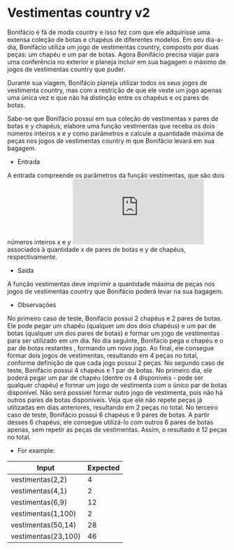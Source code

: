 # Vestimentas country v2
Bonifácio é fã de moda country e isso fez com que ele adquirisse uma extensa coleção de botas e chapéus de diferentes modelos. Em seu dia-a-dia, Bonifácio utiliza um jogo de vestimentas country, composto por duas peças: um chapéu e um par de botas. Agora Bonifácio precisa viajar para uma conferência no exterior e planeja incluir em sua bagagem o máximo de jogos de vestimentas country que puder.

Durante sua viagem, Bonifácio planeja utilizar todos os seus jogos de vestimenta country, mas com a restrição de que ele veste um jogo apenas uma única vez e que não há distinção entre os chapéus e os pares de botas.

Sabe-se que Bonifácio possui em sua coleção de vestimentas x  pares de botas e y chapéus, elabore uma função vestimentas que receba os dois números inteiros x e y como parâmetros e calcule a quantidade máxima de peças nos jogos de vestimentas country m que Bonifácio levará em sua bagagem.

* Entrada

A entrada compreende os parâmetros da função vestimentas, que são dois números inteiros _x_ e _y_  ![equation](http://www.sciweavers.org/tex2img.php?eq=%281%20%5Cleq%20x%20%5Cleq%2010%5E%7B2%7D%2C%201%20%5Cleq%20y%20%5Cleq10%5E%7B2%7D%20%29&bc=White&fc=Black&im=jpg&fs=12&ff=arev&edit=) associados à quantidade x de pares de botas e y de chapéus, respectivamente.

* Saída

A função vestimentas deve imprimir a quantidade máxima de peças nos jogos de vestimentas country que Bonifácio poderá levar na sua bagagem.

* Observações

No primeiro caso de teste, Bonifácio possui 2 chapéus e 2  pares de botas. Ele pode pegar um chapéu (qualquer um dos dois chapéus) e um par de botas (qualquer um dos pares de botas) e formar um jogo de vestimentas para ser utilizado em um dia. No dia seguinte, Bonifácio pega o chapéu e o par de botas restantes , formando um novo jogo. Ao final, ele consegue formar dois jogos de vestimentas, resultando em 4 peças no total, conforme definição de que cada jogo possui 2 peças.
No segundo caso de teste, Bonifácio possui 4 chapéus e 1 par de botas. No primeiro dia, ele poderá pegar um par de chapéu (dentre os 4 disponíveis - pode ser qualquer chapéu) e formar um jogo de vestimenta com o único par de botas disponível. Não será possível formar outro jogo de vestimenta, pois não há outros pares de botas disponíveis. Veja que ele não repete peças já utilizadas em dias anteriores, resultando em 2 peças no total.
No terceiro caso de teste, Bonifácio possui 6 chapéus e 9 pares de botas. A partir desses 6 chapéus, ele consegue utilizá-lo com outros 6 pares de botas apenas, sem repetir as peças de vestimentas. Assim, o resultado é 12 peças no total.

* For example:

Input|Expected
-----|--------
vestimentas(2,2)|4
vestimentas(4,1)|2
vestimentas(6,9)|12
vestimentas(1,100)|2
vestimentas(50,14)|28
vestimentas(23,100)|46



